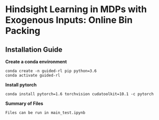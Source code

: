 # Hindsight Learning in MDPs with Exogenous Inputs: Online Bin Packing

## Installation Guide

**Create a conda environment**

    conda create -n guided-rl pip python=3.6
    conda activate guided-rl

**Install pytorch**

    conda install pytorch=1.6 torchvision cudatoolkit=10.1 -c pytorch

    
**Summary of Files**

    Files can be run in main_test.ipynb